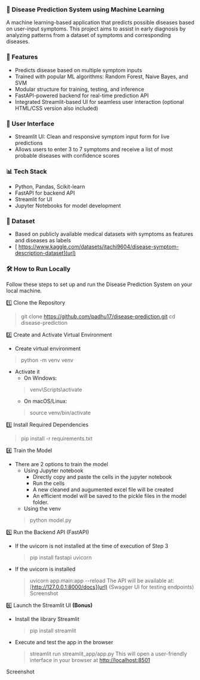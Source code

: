 ### 🧠 Disease Prediction System using Machine Learning

A machine learning-based application that predicts possible diseases based on user-input symptoms. This project aims to assist in early diagnosis by analyzing patterns from a dataset of symptoms and corresponding diseases.

### 🚀 Features

- Predicts disease based on multiple symptom inputs
- Trained with popular ML algorithms: Random Forest, Naive Bayes, and SVM
- Modular structure for training, testing, and inference
- FastAPI-powered backend for real-time prediction API
- Integrated Streamlit-based UI for seamless user interaction (optional HTML/CSS version also included)

### 🎨 User Interface

- Streamlit UI: Clean and responsive symptom input form for live predictions
- Allows users to enter 3 to 7 symptoms and receive a list of most probable diseases with confidence scores

### 📊 Tech Stack

- Python, Pandas, Scikit-learn
- FastAPI for backend API
- Streamlit for UI
- Jupyter Notebooks for model development

### 📁 Dataset

- Based on publicly available medical datasets with symptoms as features and diseases as labels
- [ https://www.kaggle.com/datasets/itachi9604/disease-symptom-description-dataset](url)

### 🛠️ How to Run Locally

Follow these steps to set up and run the Disease Prediction System on your local machine.

1️⃣ Clone the Repository
> git clone https://github.com/padhu17/disease-prediction.git
> cd disease-prediction

2️⃣ Create and Activate Virtual Environment
- Create virtual environment
> python -m venv venv

- Activate it
  - On Windows:
  > venv\Scripts\activate
  - On macOS/Linux:
  > source venv/bin/activate

3️⃣ Install Required Dependencies
> pip install -r requirements.txt

4️⃣ Train the Model
- There are 2 options to train the model
  - Using Jupyter notebook
    - Directly copy and paste the cells in the jupyter notebook
    - Run the cells
    - A new cleaned and augumented excel file will be created
    - An efficient model will be saved to the pickle files in the model folder.
  - Using the venv 
  > python model.py

5️⃣ Run the Backend API (FastAPI)
- If the uvicorn is not installed at the time of execution of Step 3
  > pip install fastapi uvicorn

- If the uvicorn is installed
  > uvicorn app.main:app --reload
  > The API will be available at: [http://127.0.0.1:8000/docs](url) (Swagger UI for testing endpoints)
Screenshot

6️⃣ Launch the Streamlit UI __(Bonus)__
- Install the library Streamlit
  > pip install streamlit
- Execute and test the app in the browser
  > streamlit run streamlit_app/app.py
  > This will open a user-friendly interface in your browser at [http://localhost:8501](url)

Screenshot


